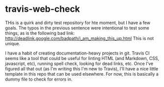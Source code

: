 # travis-web-check

THis is a quirk and dirty test repository for hte moment, but I have a few goals. The typos in the previous sentence were intentional to test some things, as is the following bad link:
http://deadlink.google.com/badpath/i_am_making_this_up.html
This is not unique.


I have a habit of creating documentation-heavy projects in git. Travis CI seems like a tool that could be useful for linting HTML (and Markdown, CSS, javascript, etc), running spell check, looking for dead links, etc. Once I've figured all that out (as I'm writing this I'm new to Travis), I'll have a nice little template in this repo that can be used elsewhere. For now, this is basically a dummy file to check for errors in.
